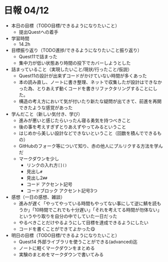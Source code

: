 # 日報 04/12
- 本日の目標（TODO目標/できるようになりたいこと）
  - 提出Questへの着手
- 学習時間
  - 14.2h
- 目標振り返り（TODO進捗/できるようになりたいこと振り返り）
  - Quest11で詰まった
  - 集中力が低い状態あり時間の投下でカバーしようとした
- 詰まっていること（実現したいこと/現状/行ったこと/仮説）
  - Quest11の設計が出来ずコードがかけていない時間が多くあった
  - 本の読み直し、ノートに書き整理、ネットで収集したが設計はできなかった為、とりあえず動くコードを書きリファクタリングすることにした。
  - 構造の考え方において気が付いたり新たな疑問が出てきて、前進を再開できたような感覚があった
- 学んだこと（新しい気付き、学び）
  - 進みが悪いと感じたらいったん寝る勇気を持つべきこと
  - 後の事を考えすぎずとりあえずやってみるということ
  - はじめから美しい設計などできないということ（回数を積んでできるもの）
  - GitHubのフォーク等について知り、赤の他人にプルリクする方法を学んだ
  - マークダウンを少し
    - リンクの入れ方`[]()`
    - 見出し`#`
    - 見出し2`##`
    - コード アクセント記号
    - コードブロック アクセント記号3つ
- 感想（一日の感想、雑談）
  - 進みが遅く「やってやっている時間もやってない事にして逆に鯖を読もうか」「10時間でこれでも十分遅い」「それを考えてる時間が勿体ない」というやり取りを自分の中でしていた一日だった
  - やるべきことだけやるようにして目標を達成できるようにしたい
  - コードを書くことができてよかった😋
- 明日の目標（TODO目標/できるようになりたいこと）
  - Quest14 外部ライブラリを使うことができる(advanced)迄
  - ノートに軽くマークダウンをまとめる
  - 実験のまとめをマークダウンで書いてみる